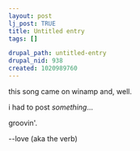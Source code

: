 ```yaml
--- 
layout: post
lj_post: TRUE
title: Untitled entry
tags: []

drupal_path: untitled-entry
drupal_nid: 938
created: 1020989760
---
```

this song came on winamp and, well. 

i had to post *something*...

groovin'.

--love (aka the verb)
